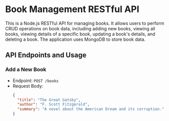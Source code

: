 # Book Management RESTful API

This is a Node.js RESTful API for managing books. It allows users to perform CRUD operations on book data, including adding new books, viewing all books, viewing details of a specific book, updating a book's details, and deleting a book. The application uses MongoDB to store book data.

## API Endpoints and Usage

### Add a New Book

- Endpoint: `POST /books`
- Request Body:
  ```json
  {
    "title": "The Great Gatsby",
    "author": "F. Scott Fitzgerald",
    "summary": "A novel about the American Dream and its corruption."
  }
  ```
